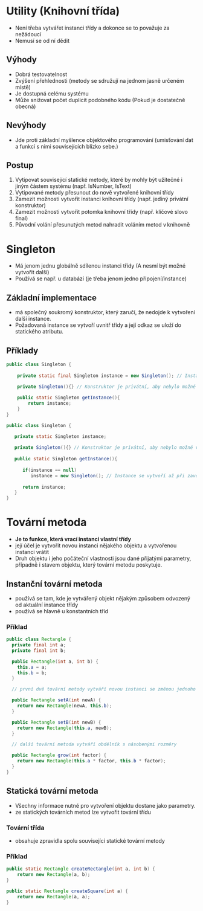 # Utility (Knihovní třída)
* Není třeba vytvářet instanci třídy a dokonce se to považuje za nežádoucí
* Nemusí se od ní dědit

## Výhody
* Dobrá testovatelnost
* Zvýšení přehlednosti (metody se sdružují na jednom jasně určeném místě)
* Je dostupná celému systému
* Může snižovat počet duplicit podobného kódu (Pokud je dostatečně obecná)

## Nevýhody
* Jde proti základní myšlence objektového programování (umisťování dat a funkcí s nimi souvisejících blízko sebe.)

## Postup
1. Vytipovat související statické metody, které by mohly být užitečné i jiným částem systému (např. IsNumber, IsText)
1. Vytipované metody přesunout do nově vytvořené knihovní třídy
1. Zamezit možnosti vytvořit instanci knihovní třídy (např. jediný privátní konstruktor)
1. Zamezit možnosti vytvořit potomka knihovní třídy (např. klíčové slovo final)
1. Původní volání přesunutých metod nahradit voláním metod v knihovně

# Singleton
* Má jenom jednu globálně sdílenou instanci třídy (A nesmí být možné vytvořit další)
* Používá se např. u databází (je třeba jenom jedno připojení/instance)

## Základní implementace
* má společný soukromý konstruktor, který zaručí, že nedojde k vytvoření další instance. 
* Požadovaná instance se vytvoří uvnitř třídy a její odkaz se uloží do statického atributu.

## Příklady
```java
public class Singleton {
    
    private static final Singleton instance = new Singleton(); // Instance se vytvoří ihned po inicializaci třídy
    
    private Singleton(){} // Konstruktor je privátní, aby nebylo možné vytvářet instance z jiných tříd

    public static Singleton getInstance(){
        return instance;
    }
}
```

```java
public class Singleton {

   private static Singleton instance;
   
   private Singleton(){} // Konstruktor je privátní, aby nebylo možné vytvářet instance z jiných tříd
   
   public static Singleton getInstance(){
   
      if(instance == null)
         instance = new Singleton(); // Instance se vytvoří až při zavolání funkce - getInstance()
         
      return instance;
   }
}

```

# Tovární metoda
* **Je to funkce, která vrací instanci vlastní třídy**
* její účel je vytvořit novou instanci nějakého objektu a vytvořenou instanci vrátit
* Druh objektu i jeho počáteční vlastnosti jsou dané přijatými parametry, případně i stavem objektu, který tovární metodu poskytuje.

## Instanční tovární metoda
* používá se tam, kde je vytvářený objekt nějakým způsobem odvozený od aktuální instance třídy
* používá se hlavně u konstantních tříd

### Příklad
```java
public class Rectangle {
  private final int a;
  private final int b;

  public Rectangle(int a, int b) {
    this.a = a;
    this.b = b;
  }

  // první dvě tovární metody vytváří novou instanci se změnou jednoho rozměru

  public Rectangle setA(int newA) {
    return new Rectangle(newA, this.b);
  }

  public Rectangle setB(int newB) {
    return new Rectangle(this.a, newB);
  }

  // další tovární metoda vytváří obdélník s násobenými rozměry

  public Rectangle grow(int factor) {
    return new Rectangle(this.a * factor, this.b * factor);
  }
}

```

## Statická tovární metoda
* Všechny informace nutné pro vytvoření objektu dostane jako parametry.
* ze statických továrních metod lze vytvořit tovární třídu

### Tovární třída
* obsahuje zpravidla spolu související statické tovární metody

### Příklad
```java
public static Rectangle createRectangle(int a, int b) {
    return new Rectangle(a, b);
}

public static Rectangle createSquare(int a) {
    return new Rectangle(a, a);
}
```
